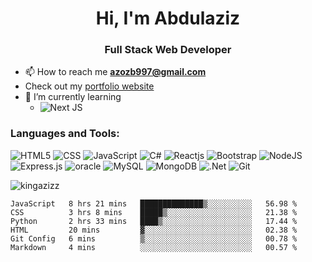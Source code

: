 <h1 align="center">Hi, I'm Abdulaziz</h1>
<h3 align="center">Full Stack Web Developer</h3>

- 📫 How to reach me **azozb997@gmail.com**
-   Check out my [portfolio website](https://abdulaziz-alsunaydi-portfolio.herokuapp.com/)
- 🌱 I’m currently learning 
  * ![Next JS](https://img.shields.io/badge/Next-black?style=for-the-badge&logo=next.js&logoColor=white)
  

<h3 align="left">Languages and Tools:</h3>

![HTML5](https://img.shields.io/badge/html5-%23E34F26.svg?style=for-the-badge&logo=html5&logoColor=white)
![CSS](https://img.shields.io/badge/css3-%231572B6.svg?style=for-the-badge&logo=css3&logoColor=white)
![JavaScript](https://img.shields.io/badge/javascript-%23323330.svg?style=for-the-badge&logo=javascript&logoColor=%23F7DF1E)
![C#](https://img.shields.io/badge/c%23-%23239120.svg?style=for-the-badge&logo=c-sharp&logoColor=white)
![Reactjs](https://img.shields.io/badge/reactjs-%2335495e.svg?style=for-the-badge&logo=react&logoC)
![Bootstrap](https://img.shields.io/badge/bootstrap-%23563D7C.svg?style=for-the-badge&logo=bootstrap&logoColor=white)
![NodeJS](https://img.shields.io/badge/node.js-6DA55F?style=for-the-badge&logo=node.js&logoColor=white)
![Express.js](https://img.shields.io/badge/express.js-%23404d59.svg?style=for-the-badge&logo=express&logoColor=%2361DAFB)
![oracle](https://img.shields.io/badge/oracle-%2335495e.svg?style=for-the-badge&logo=oracle&logoColor=red)
![MySQL](https://img.shields.io/badge/mysql-%2300f.svg?style=for-the-badge&logo=mysql&logoColor=white&color=000)
![MongoDB](https://img.shields.io/badge/MongoDB-%234ea94b.svg?style=for-the-badge&logo=mongodb&logoColor=white)
![.Net](https://img.shields.io/badge/.NET-5C2D91?style=for-the-badge&logo=.net&logoColor=white)
![Git](https://img.shields.io/badge/git-%23F05033.svg?style=for-the-badge&logo=git&logoColor=white)

<p><img align="center" src="https://github-readme-stats.vercel.app/api/top-langs?username=kingazizz&exclude_repo=stay-safe-game&show_icons=true&locale=en&layout=compact" alt="kingazizz" /></p>
<!--START_SECTION:waka-->

```text
JavaScript   8 hrs 21 mins   ██████████████▒░░░░░░░░░░   56.98 %
CSS          3 hrs 8 mins    █████▒░░░░░░░░░░░░░░░░░░░   21.38 %
Python       2 hrs 33 mins   ████▒░░░░░░░░░░░░░░░░░░░░   17.44 %
HTML         20 mins         ▓░░░░░░░░░░░░░░░░░░░░░░░░   02.38 %
Git Config   6 mins          ▒░░░░░░░░░░░░░░░░░░░░░░░░   00.78 %
Markdown     4 mins          ░░░░░░░░░░░░░░░░░░░░░░░░░   00.57 %
```

<!--END_SECTION:waka-->
